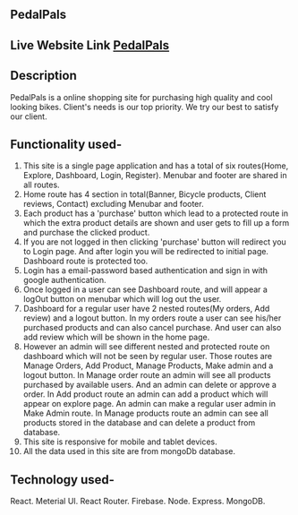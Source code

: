 ## PedalPals
## Live Website Link [PedalPals](https://github.com/facebook/create-react-app)

## Description
PedalPals is a online shopping site for purchasing high quality and cool looking bikes. Client's needs is our top priority. We try our best to satisfy our client.

## Functionality used-
1. This site is a single page application and has a total of six routes(Home, Explore, Dashboard, Login, Register).
Menubar and footer are shared in all routes.
2. Home route has 4 section in total(Banner, Bicycle products, Client reviews, Contact) excluding Menubar and footer.
3. Each product has a 'purchase' button which lead to a protected route in which the extra product details are shown and user gets to fill up a form and purchase the clicked product.
4. If you are not logged in then clicking 'purchase' button will redirect you to Login page. And after login you will be redirected to initial page. Dashboard route is protected too.
5. Login has a email-password based authentication and sign in with google authentication.
6. Once logged in a user can see Dashboard route, and will appear a logOut button on menubar which will log out the user.
7. Dashboard for a regular user have 2 nested routes(My orders, Add review) and a logout button. In my orders route a user can see his/her purchased products and can also cancel purchase. And user can also add review which will be shown in the home page.
8. However an admin will see different nested and protected route on dashboard which will not be seen by regular user. Those routes are Manage Orders, Add Product, Manage Products, Make admin and a logout button. In Manage order route an admin will see all products purchased by available users. And an admin can delete or approve a order. In Add product route an admin can add a product which will appear on explore page. An admin can make a regular user admin in Make Admin route. In Manage products route an admin can see all products stored in the database and can delete a product from database.
9. This site is responsive for mobile and tablet devices.
10. All the data used in this site are from mongoDb database.


## Technology used-
React.
Meterial UI.
React Router.
Firebase.
Node.
Express.
MongoDB.